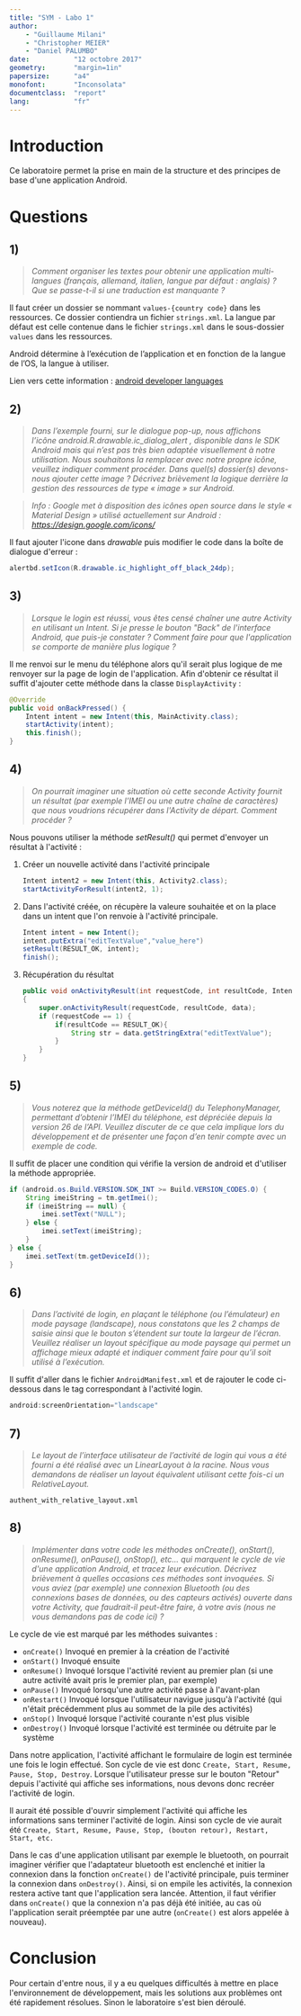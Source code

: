 ```yaml
---
title: "SYM - Labo 1"
author:
    - "Guillaume Milani"
    - "Christopher MEIER"
    - "Daniel PALUMBO"
date:           "12 octobre 2017"
geometry:       "margin=1in"
papersize:      "a4"
monofont:       "Inconsolata"
documentclass:  "report"
lang:           "fr"
---
```


# Introduction

Ce laboratoire permet la prise en main de la structure et des principes de base d'une application Android.

# Questions

## 1)

> *Comment organiser les textes pour obtenir une application multi-langues
(français, allemand, italien, langue par défaut : anglais) ? Que se passe-t-il
si une traduction est manquante ?*

Il faut créer un dossier se nommant `values-{country code}` dans les ressources.
Ce dossier contiendra un fichier `strings.xml`. La langue par défaut est celle
contenue dans le fichier `strings.xml` dans le sous-dossier `values` dans les
ressources.

Android détermine à l’exécution de l’application et en fonction de la langue de
l’OS, la langue à utiliser.

Lien vers cette information : [android developer languages](https://developer.android.com/training/basics/supporting-devices/languages.html)

## 2)

> *Dans  l’exemple  fourni,  sur  le  dialogue  pop-up,  nous  affichons  
l’icône android.R.drawable.ic_dialog_alert , disponible dans le SDK Android mais
qui n’est pas très bien adaptée visuellement à notre utilisation.
Nous souhaitons la remplacer avec notre propre icône, veuillez indiquer comment
procéder. Dans quel(s) dossier(s) devons-nous ajouter cette image ? Décrivez
brièvement la logique derrière la gestion des ressources de type « image » sur
Android.*

> *Info : Google met à disposition des icônes open source dans le style
« Material Design » utilisé actuellement sur Android : https://design.google.com/icons/*

Il faut ajouter l'icone dans *drawable* puis modifier le code dans la boîte de
dialogue d'erreur :

```java
alertbd.setIcon(R.drawable.ic_highlight_off_black_24dp);
```

## 3)

> *Lorsque le login est réussi, vous êtes censé chaîner une autre Activity en
utilisant un Intent. Si je presse le bouton "Back" de l'interface Android, que
puis-je constater ? Comment faire pour que l'application se comporte de manière
plus logique ?*

Il me renvoi sur le menu du téléphone alors qu'il serait plus logique de me
renvoyer sur la page de login de l'application. Afin d'obtenir ce résultat il
suffit d'ajouter cette méthode dans la classe `DisplayActivity` :

```java
@Override
public void onBackPressed() {
    Intent intent = new Intent(this, MainActivity.class);
    startActivity(intent);
    this.finish();
}
```

## 4)

> *On pourrait imaginer une situation où cette seconde Activity fournit un
résultat (par exemple l’IMEI ou une autre chaîne de caractères) que nous
voudrions récupérer dans l'Activity de départ. Comment procéder ?*

Nous pouvons utiliser la méthode *setResult()* qui permet d'envoyer un résultat
à l'activité :

1) Créer un nouvelle activité dans l'activité principale

    ```java
    Intent intent2 = new Intent(this, Activity2.class);
    startActivityForResult(intent2, 1);
    ```

2) Dans l'activité créée, on récupère la valeure souhaitée et on la place dans
un intent que l'on renvoie à l'activité principale.

    ```java
    Intent intent = new Intent();
    intent.putExtra("editTextValue","value_here")
    setResult(RESULT_OK, intent);
    finish();
    ```

3) Récupération du résultat

    ```java
    public void onActivityResult(int requestCode, int resultCode, Intent data)
    {
        super.onActivityResult(requestCode, resultCode, data);
        if (requestCode == 1) {
            if(resultCode == RESULT_OK){
                String str = data.getStringExtra("editTextValue");
            }
        }
    }
    ```

## 5)

> *Vous noterez que la méthode getDeviceId() du TelephonyManager, permettant
d’obtenir l’IMEI du téléphone, est dépréciée depuis la version 26 de l’API.
Veuillez discuter de ce que cela implique lors du développement et de présenter
une façon d’en tenir compte avec un exemple de code.*

Il suffit de placer une condition qui vérifie la version de android et d'utiliser la méthode appropriée.

```java
if (android.os.Build.VERSION.SDK_INT >= Build.VERSION_CODES.O) {
    String imeiString = tm.getImei();
    if (imeiString == null) {
        imei.setText("NULL");
    } else {
        imei.setText(imeiString);
    }
} else {
    imei.setText(tm.getDeviceId());
}
```

## 6)

> *Dans l’activité de login, en plaçant le téléphone (ou l’émulateur) en mode
paysage (landscape), nous constatons que les 2 champs de saisie ainsi que le
bouton s’étendent sur toute la largeur de l’écran. Veuillez réaliser un layout
spécifique au mode paysage qui permet un affichage mieux adapté et indiquer
comment faire pour qu’il soit utilisé à l’exécution.*

Il suffit d'aller dans le fichier `AndroidManifest.xml` et de rajouter le code
ci-dessous dans le tag correspondant à l'activité login.

```java
android:screenOrientation="landscape"
```

## 7)

> *Le layout de l’interface utilisateur de l’activité de login qui vous a été
fourni a été réalisé avec un LinearLayout à la racine. Nous vous demandons de
réaliser un layout équivalent utilisant cette fois-ci un RelativeLayout.*

`authent_with_relative_layout.xml`

## 8)

> *Implémenter dans votre code les méthodes onCreate(), onStart(), onResume(),
onPause(), onStop(), etc... qui marquent le cycle de vie d'une application
Android, et tracez leur exécution. Décrivez brièvement à quelles occasions ces
méthodes sont invoquées. Si vous aviez (par exemple) une connexion Bluetooth
(ou des connexions bases de données, ou des capteurs activés) ouverte dans votre
Activity, que faudrait-il peut-être faire, à votre avis (nous ne vous demandons
pas de code ici) ?*

Le cycle de vie est marqué par les méthodes suivantes :
- `onCreate()` Invoqué en premier à la création de l'activité
- `onStart()` Invoqué ensuite
- `onResume()` Invoqué lorsque l'activité revient au premier plan (si une autre activité avait pris le premier plan, par exemple)
- `onPause()`	Invoqué lorsqu'une autre activité passe à l'avant-plan
- `onRestart()` Invoqué lorsque l'utilisateur navigue jusqu'à l'activité (qui n'était précédemment plus au sommet de la pile des activités)
- `onStop()` Invoqué lorsque l'activité courante n'est plus visible
- `onDestroy()` Invoqué lorsque l'activité est terminée ou détruite par le système

Dans notre application, l'activité affichant le formulaire de login est terminée une fois le login effectué. Son cycle de vie est donc `Create, Start, Resume, Pause, Stop, Destroy`. Lorsque l'utilisateur presse sur le bouton "Retour" depuis l'activité qui affiche ses informations, nous devons donc recréer l'activité de login.

Il aurait été possible d'ouvrir simplement l'activité qui affiche les informations sans terminer l'activité de login. Ainsi son cycle de vie aurait été `Create, Start, Resume, Pause, Stop, (bouton retour), Restart, Start, etc.`

Dans le cas d'une application utilisant par exemple le bluetooth, on pourrait imaginer vérifier que l'adaptateur bluetooth est enclenché et initier la connexion dans la fonction `onCreate()` de l'activité principale, puis terminer la connexion dans `onDestroy()`. Ainsi, si on empile les activités, la connexion restera active tant que l'application sera lancée. Attention, il faut vérifier dans `onCreate()` que la connexion n'a pas déjà été initiée, au cas où l'application serait préemptée par une autre (`onCreate()` est alors appelée à nouveau).

# Conclusion

Pour certain d'entre nous, il y a eu quelques difficultés à mettre en place l'environnement de développement, mais les solutions aux problèmes ont été rapidement résolues. Sinon le laboratoire s'est bien déroulé.
